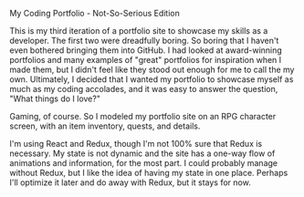 My Coding Portfolio - Not-So-Serious Edition

This is my third iteration of a portfolio site to showcase my skills as a developer. The first two were dreadfully boring. So boring that I haven't even bothered bringing them into GitHub. I had looked at award-winning portfolios and many examples of "great" portfolios for inspiration when I made them, but I didn't feel like they stood out enough for me to call the my own. Ultimately, I decided that I wanted my portfolio to showcase myself as much as my coding accolades, and it was easy to answer the question, "What things do I love?"

Gaming, of course. So I modeled my portfolio site on an RPG character screen, with an item inventory, quests, and details.

I'm using React and Redux, though I'm not 100% sure that Redux is necessary. My state is not dynamic and the site has a one-way flow of animations and information, for the most part. I could probably manage without Redux, but I like the idea of having my state in one place. Perhaps I'll optimize it later and do away with Redux, but it stays for now.
